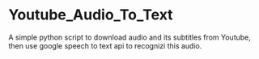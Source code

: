 # Youtube_Audio_To_Text
A simple python script to download audio and its subtitles from Youtube, then use google speech to text api to recognizi this audio.
